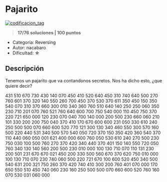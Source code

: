 # Pajarito

[![codificacion_tag](https://img.shields.io/:Codificación-0000000.svg?labelColor=000000&color=000000)]() 

> **17/76 soluciones | 100 puntos**

* Categoría: Reversing
* Autor: nacabaro
* Dificultad: ☆

## Descripción

Tenemos un pajarito que va contandonos secretos. Nos ha dicho esto, ¿que quiere decir?

431 510 670 730 430 140 070 450 410 520 640 450 310 740 640 500 270 760 601 370 320 140 550 260 700 450 370 530 370 611 350 450 150 350 540 070 310 370 660 300 010 340 360 760 510 640 140 250 250 060 350 230 710 201 070 760 521 760 640 600 700 750 540 000 110 450 750 370 220 721 650 000 120 230 070 040 700 140 000 200 500 230 660 060 210 101 330 200 200 750 040 370 410 170 670 600 600 231 050 330 610 240 250 500 500 070 660 600 520 770 121 300 130 340 460 550 300 570 160 500 220 440 531 340 500 570 540 050 720 370 150 350 420 360 540 370 110 440 060 050 001 621 400 000 600 760 050 530 610 240 270 500 230 750 030 100 500 760 270 370 420 340 440 370 401 150 140 550 720 050 760 340 130 140 560 200 500 230 010 000 100 130 710 070 110 131 230 200 501 231 670 670 021 450 200 330 500 560 670 370 620 750 010 000 100 130 710 070 230 740 060 500 220 721 670 100 600 520 450 340 500 540 631 200 321 750 260 370 420 740 410 300 200 760 401 070 000 170 650 550 510 450 740 060 230 160 250 500 500 070 660 600 520 760 160 070 530 031 060 000
